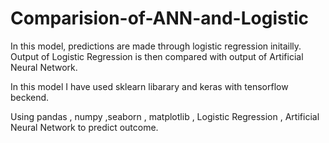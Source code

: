# Comparision-of-ANN-and-Logistic
In this model, predictions are made through logistic regression initailly. Output of Logistic Regression is then compared with output of Artificial Neural Network. 


In this model I have used sklearn libarary and keras with tensorflow beckend.

Using  pandas , numpy ,seaborn , matplotlib , Logistic Regression , Artificial Neural Network to predict outcome.
